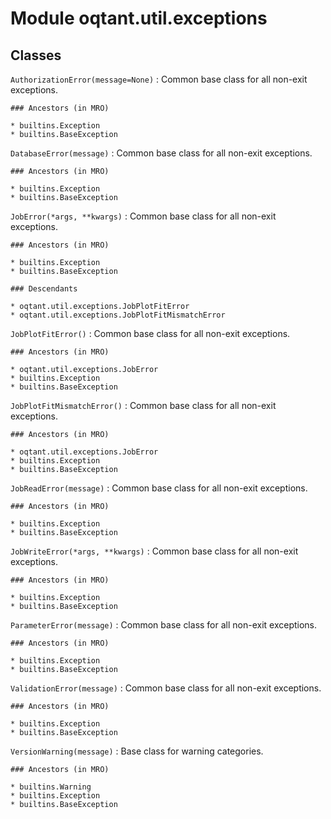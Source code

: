 Module oqtant.util.exceptions
=============================

Classes
-------

`AuthorizationError(message=None)`
:   Common base class for all non-exit exceptions.

    ### Ancestors (in MRO)

    * builtins.Exception
    * builtins.BaseException

`DatabaseError(message)`
:   Common base class for all non-exit exceptions.

    ### Ancestors (in MRO)

    * builtins.Exception
    * builtins.BaseException

`JobError(*args, **kwargs)`
:   Common base class for all non-exit exceptions.

    ### Ancestors (in MRO)

    * builtins.Exception
    * builtins.BaseException

    ### Descendants

    * oqtant.util.exceptions.JobPlotFitError
    * oqtant.util.exceptions.JobPlotFitMismatchError

`JobPlotFitError()`
:   Common base class for all non-exit exceptions.

    ### Ancestors (in MRO)

    * oqtant.util.exceptions.JobError
    * builtins.Exception
    * builtins.BaseException

`JobPlotFitMismatchError()`
:   Common base class for all non-exit exceptions.

    ### Ancestors (in MRO)

    * oqtant.util.exceptions.JobError
    * builtins.Exception
    * builtins.BaseException

`JobReadError(message)`
:   Common base class for all non-exit exceptions.

    ### Ancestors (in MRO)

    * builtins.Exception
    * builtins.BaseException

`JobWriteError(*args, **kwargs)`
:   Common base class for all non-exit exceptions.

    ### Ancestors (in MRO)

    * builtins.Exception
    * builtins.BaseException

`ParameterError(message)`
:   Common base class for all non-exit exceptions.

    ### Ancestors (in MRO)

    * builtins.Exception
    * builtins.BaseException

`ValidationError(message)`
:   Common base class for all non-exit exceptions.

    ### Ancestors (in MRO)

    * builtins.Exception
    * builtins.BaseException

`VersionWarning(message)`
:   Base class for warning categories.

    ### Ancestors (in MRO)

    * builtins.Warning
    * builtins.Exception
    * builtins.BaseException
